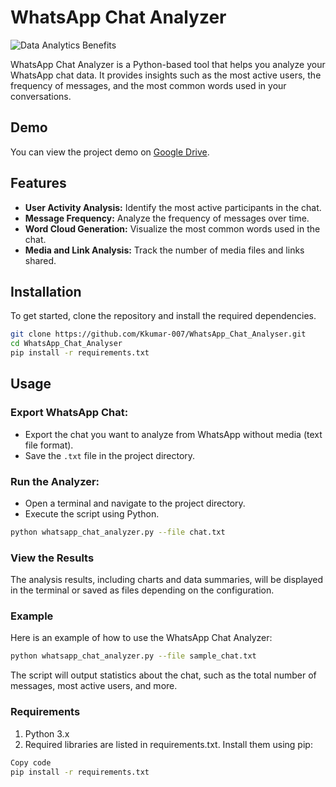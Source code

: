 # WhatsApp Chat Analyzer
![Data Analytics Benefits](https://successive.cloud/wp-content/uploads/2022/04/Data-Analytics-Benefits.png)

WhatsApp Chat Analyzer is a Python-based tool that helps you analyze your WhatsApp chat data. It provides insights such as the most active users, the frequency of messages, and the most common words used in your conversations.

## Demo

You can view the project demo on [Google Drive](https://drive.google.com/file/d/1Uam0Fj6Am8jtFrHUascmPuE0kfeUZy2g/view?usp=sharing).

## Features

- **User Activity Analysis:** Identify the most active participants in the chat.
- **Message Frequency:** Analyze the frequency of messages over time.
- **Word Cloud Generation:** Visualize the most common words used in the chat.
- **Media and Link Analysis:** Track the number of media files and links shared.

## Installation

To get started, clone the repository and install the required dependencies.

```bash
git clone https://github.com/Kkumar-007/WhatsApp_Chat_Analyser.git
cd WhatsApp_Chat_Analyser
pip install -r requirements.txt
```
## Usage

### Export WhatsApp Chat:

- Export the chat you want to analyze from WhatsApp without media (text file format).
- Save the `.txt` file in the project directory.

### Run the Analyzer:

- Open a terminal and navigate to the project directory.
- Execute the script using Python.

```bash
python whatsapp_chat_analyzer.py --file chat.txt
```

### View the Results

The analysis results, including charts and data summaries, will be displayed in the terminal or saved as files depending on the configuration.

### Example

Here is an example of how to use the WhatsApp Chat Analyzer:

```bash
python whatsapp_chat_analyzer.py --file sample_chat.txt
```

The script will output statistics about the chat, such as the total number of messages, most active users, and more.

### Requirements
1. Python 3.x
2. Required libraries are listed in requirements.txt. Install them using pip:
```bash
Copy code
pip install -r requirements.txt
```
